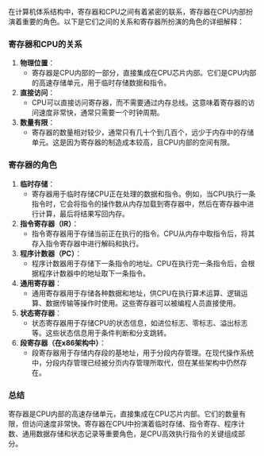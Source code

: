在计算机体系结构中，寄存器和CPU之间有着紧密的联系，寄存器在CPU内部扮演着重要的角色。以下是它们之间的关系和寄存器所扮演的角色的详细解释：

### 寄存器和CPU的关系

1. **物理位置**：
   - 寄存器是CPU内部的一部分，直接集成在CPU芯片内部。它们是CPU内部的高速存储单元，用于临时存储数据和指令。
2. **直接访问**：
   - CPU可以直接访问寄存器，而不需要通过内存总线。这意味着寄存器的访问速度非常快，通常只需要一个时钟周期。
3. **数量有限**：
   - 寄存器的数量相对较少，通常只有几十个到几百个，远少于内存中的存储单元。这是因为寄存器的制造成本较高，且CPU内部的空间有限。

### 寄存器的角色

1. **临时存储**：
   - 寄存器用于临时存储CPU正在处理的数据和指令。例如，当CPU执行一条指令时，它会将指令的操作数从内存加载到寄存器中，然后在寄存器中进行计算，最后将结果写回内存。
2. **指令寄存器（IR）**：
   - 指令寄存器用于存储当前正在执行的指令。CPU从内存中取指令后，将其存入指令寄存器中进行解码和执行。
3. **程序计数器（PC）**：
   - 程序计数器用于存储下一条指令的地址。CPU在执行完一条指令后，会根据程序计数器中的地址取下一条指令。
4. **通用寄存器**：
   - 通用寄存器用于存储各种数据和地址，供CPU在执行算术运算、逻辑运算、数据传输等操作时使用。这些寄存器可以被编程人员直接使用。
5. **状态寄存器**：
   - 状态寄存器用于存储CPU的状态信息，如进位标志、零标志、溢出标志等。这些状态信息用于条件判断和分支跳转。
6. **段寄存器（在x86架构中）**：
   - 段寄存器用于存储内存段的基地址，用于分段内存管理。在现代操作系统中，分段内存管理已经被分页内存管理所取代，但在某些架构中仍然存在。

### 总结

寄存器是CPU内部的高速存储单元，直接集成在CPU芯片内部。它们的数量有限，但访问速度非常快。寄存器在CPU中扮演着临时存储、指令寄存、程序计数、通用数据存储和状态记录等重要角色，是CPU高效执行指令的关键组成部分。